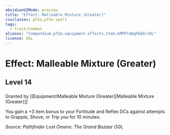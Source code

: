 ```yaml
---
obsidianUIMode: preview
title: "Effect: Malleable Mixture (Greater)"
cssclasses: pf2e,pf2e-spell
tags:
  - trait/common
aliases: "Compendium.pf2e.equipment-effects.Item.kMPPl4AqFb6GclOL"
license: OGL
---
```

# Effect: Malleable Mixture (Greater)
## Level 14
### 






Granted by [[Equipment/Malleable Mixture (Greater)|Malleable Mixture (Greater)]]

You gain a +3 item bonus to your Fortitude and Reflex DCs against attempts to Grapple, Shove, or Trip you for 10 minutes.

*Source: Pathfinder Lost Omens: The Grand Bazaar*
*OGL*